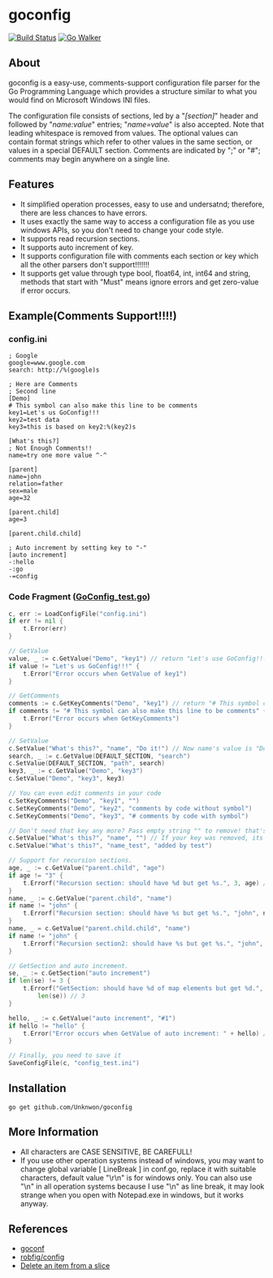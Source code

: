 goconfig
========

[![Build Status](https://drone.io/github.com/Unknwon/goconfig/status.png)](https://drone.io/github.com/Unknwon/goconfig/latest) [![Go Walker](http://gowalker.org/api/v1/badge)](http://gowalker.org/github.com/Unknwon/goconfig)

## About

goconfig is a easy-use, comments-support configuration file parser for the Go Programming Language which provides a structure similar to what you would find on Microsoft Windows INI files.

The configuration file consists of sections, led by a "*[section]*" header and followed by "*name:value*" entries; "*name=value*" is also accepted. Note that leading whitespace is removed from values. The optional values can contain format strings which refer to other values in the same section, or values in a special DEFAULT section. Comments are indicated by ";" or "#"; comments may begin anywhere on a single line.

## Features

- It simplified operation processes, easy to use and undersatnd; therefore, there are less chances to have errors. 
- It uses exactly the same way to access a configuration file as you use windows APIs, so you don't need to change your code style.
- It supports read recursion sections.
- It supports auto increment of key.
- It supports configuration file with comments each section or key which all the other parsers don't support!!!!!!!
- It supports get value through type bool, float64, int, int64 and string, methods that start with "Must" means ignore errors and get zero-value if error occurs.

## Example(Comments Support!!!!)

### config.ini
	
	; Google
	google=www.google.com
	search: http://%(google)s

	; Here are Comments
	; Second line
	[Demo]
	# This symbol can also make this line to be comments
	key1=Let's us GoConfig!!!
	key2=test data
	key3=this is based on key2:%(key2)s

	[What's this?]
	; Not Enough Comments!!
	name=try one more value ^-^

	[parent]
	name=john
	relation=father
	sex=male
	age=32

	[parent.child]
	age=3

	[parent.child.child]

	; Auto increment by setting key to "-"
	[auto increment]
	-:hello
	-:go
	-=config
	
### Code Fragment ([GoConfig_test.go](GoConfig_test.go))

```go
c, err := LoadConfigFile("config.ini")
if err != nil {
	t.Error(err)
}

// GetValue
value, _ := c.GetValue("Demo", "key1") // return "Let's use GoConfig!!!"
if value != "Let's us GoConfig!!!" {
	t.Error("Error occurs when GetValue of key1")
}

// GetComments
comments := c.GetKeyComments("Demo", "key1") // return "# This symbol can also make this line to be comments"
if comments != "# This symbol can also make this line to be comments" {
	t.Error("Error occurs when GetKeyComments")
}

// SetValue
c.SetValue("What's this?", "name", "Do it!") // Now name's value is "Do it!"
search, _ := c.GetValue(DEFAULT_SECTION, "search")
c.SetValue(DEFAULT_SECTION, "path", search)
key3, _ := c.GetValue("Demo", "key3")
c.SetValue("Demo", "key3", key3)

// You can even edit comments in your code
c.SetKeyComments("Demo", "key1", "")
c.SetKeyComments("Demo", "key2", "comments by code without symbol")
c.SetKeyComments("Demo", "key3", "# comments by code with symbol")

// Don't need that key any more? Pass empty string "" to remove! that's all!'
c.SetValue("What's this?", "name", "") // If your key was removed, its comments will be removed too!
c.SetValue("What's this?", "name_test", "added by test")

// Support for recursion sections.
age, _ := c.GetValue("parent.child", "age")
if age != "3" {
	t.Errorf("Recursion section: should have %d but get %s.", 3, age) // 3, not 32.
}
name, _ := c.GetValue("parent.child", "name")
if name != "john" {
	t.Errorf("Recursion section: should have %s but get %s.", "john", name) // "john", not empty.
}
name, _ = c.GetValue("parent.child.child", "name")
if name != "john" {
	t.Errorf("Recursion section2: should have %s but get %s.", "john", name) // "john", not empty.
}

// GetSection and auto increment.
se, _ := c.GetSection("auto increment")
if len(se) != 3 {
	t.Errorf("GetSection: should have %d of map elements but get %d.", 3,
		len(se)) // 3
}

hello, _ := c.GetValue("auto increment", "#1")
if hello != "hello" {
	t.Error("Error occurs when GetValue of auto increment: " + hello) // "hello", not empty.
}

// Finally, you need to save it
SaveConfigFile(c, "config_test.ini")
```

## Installation
	
	go get github.com/Unknwon/goconfig

## More Information

- All characters are CASE SENSITIVE, BE CAREFULL!
- If you use other operation systems instead of windows, you may want to change global variable [ LineBreak ] in conf.go, replace it with suitable characters, default value "\r\n" is for windows only. You can also use "\n" in all operation systems because I use "\n" as line break, it may look strange when you open with Notepad.exe in windows, but it works anyway.

## References

- [goconf](http://code.google.com/p/goconf/)
- [robfig/config](https://github.com/robfig/config)
- [Delete an item from a slice](https://groups.google.com/forum/?fromgroups=#!topic/golang-nuts/lYz8ftASMQ0)